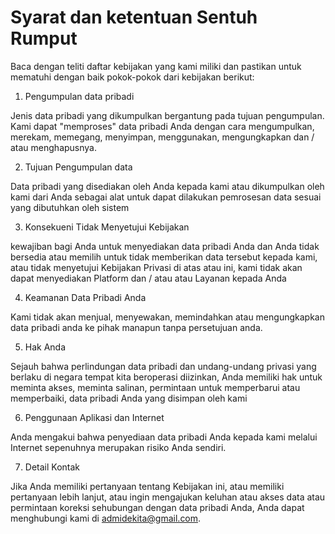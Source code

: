 # Syarat dan ketentuan Sentuh Rumput

Baca dengan teliti daftar kebijakan yang kami miliki dan pastikan untuk mematuhi dengan baik pokok-pokok dari kebijakan berikut:

1.	Pengumpulan data pribadi

Jenis data pribadi yang dikumpulkan bergantung pada tujuan pengumpulan. Kami dapat "memproses" data pribadi Anda dengan cara mengumpulkan, merekam, memegang, menyimpan, menggunakan, mengungkapkan dan / atau menghapusnya.

2.	Tujuan Pengumpulan data

Data pribadi yang disediakan oleh Anda kepada kami atau dikumpulkan oleh kami dari Anda sebagai alat untuk dapat dilakukan pemrosesan data sesuai yang dibutuhkan oleh sistem

3.	Konsekueni Tidak Menyetujui Kebijakan

kewajiban bagi Anda untuk menyediakan data pribadi Anda dan Anda tidak bersedia atau memilih untuk tidak memberikan data tersebut kepada kami, atau tidak menyetujui Kebijakan Privasi di atas atau ini, kami tidak akan dapat menyediakan Platform dan / atau atau Layanan kepada Anda

4.	Keamanan Data Pribadi Anda

Kami tidak akan menjual, menyewakan, memindahkan atau mengungkapkan data pribadi anda ke pihak manapun tanpa persetujuan anda.

5.	Hak Anda

Sejauh bahwa perlindungan data pribadi dan undang-undang privasi yang berlaku di negara tempat kita beroperasi diizinkan, Anda memiliki hak untuk meminta akses, meminta salinan, permintaan untuk memperbarui atau memperbaiki, data pribadi Anda yang disimpan oleh kami

6.	Penggunaan Aplikasi dan Internet

Anda mengakui bahwa penyediaan data pribadi Anda kepada kami melalui Internet sepenuhnya merupakan risiko Anda sendiri.

7.	Detail Kontak

Jika Anda memiliki pertanyaan tentang Kebijakan ini, atau memiliki pertanyaan lebih lanjut, atau ingin mengajukan keluhan atau akses data atau permintaan koreksi sehubungan dengan data pribadi Anda, Anda dapat menghubungi kami di admidekita@gmail.com.
